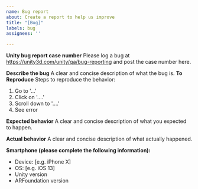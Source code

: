 ```yaml
---
name: Bug report
about: Create a report to help us improve
title: "[Bug]"
labels: bug
assignees: ''

---
```


**Unity bug report case number**
Please log a bug at https://unity3d.com/unity/qa/bug-reporting and post the case number here.

**Describe the bug**
A clear and concise description of what the bug is.
**To Reproduce**
Steps to reproduce the behavior:
1. Go to '...'
2. Click on '....'
3. Scroll down to '....'
4. See error

**Expected behavior**
A clear and concise description of what you expected to happen.

**Actual behavior**
A clear and concise description of what actually happened.

**Smartphone (please complete the following information):**
 - Device: [e.g. iPhone X]
 - OS: [e.g. iOS 13]
 - Unity version
 - ARFoundation version
